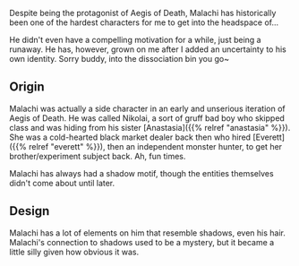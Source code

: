 Despite being the protagonist of Aegis of Death, Malachi has historically been one of the
hardest characters for me to get into the headspace of...

He didn't even have a compelling motivation for a while, just being a runaway. He has,
however, grown on me after I added an uncertainty to his own identity. Sorry buddy, into
the dissociation bin you go~

## Origin

Malachi was actually a side character in an early and unserious iteration of Aegis of Death.
He was called Nikolai, a sort of gruff bad boy who skipped class and was hiding from his sister
[Anastasia]({{% relref "anastasia" %}}). She was a cold-hearted black market dealer back then
who hired [Everett]({{% relref "everett" %}}), then an independent monster hunter, to get
her brother/experiment subject back. Ah, fun times.

Malachi has always had a shadow motif, though the entities themselves didn't come about
until later.

## Design

Malachi has a lot of elements on him that resemble shadows, even his hair. Malachi's connection
to shadows used to be a mystery, but it became a little silly given how obvious it was.
